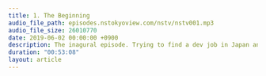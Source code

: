 ```yaml
---
title: 1. The Beginning
audio_file_path: episodes.nstokyoview.com/nstv/nstv001.mp3
audio_file_size: 26010770
date: 2019-06-02 00:00:00 +0900
description: The inagural episode. Trying to find a dev job in Japan and pre-WWDC thoughts.
duration: "00:53:08"
layout: article
---
```

